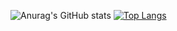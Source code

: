![Anurag's GitHub stats](https://github-readme-stats.vercel.app/api?username=SparklesReal&show_icons=true&theme=radical)
[![Top Langs](https://github-readme-stats.vercel.app/api/top-langs/?username=SparklesReal)](https://github.com/anuraghazra/github-readme-stats)
